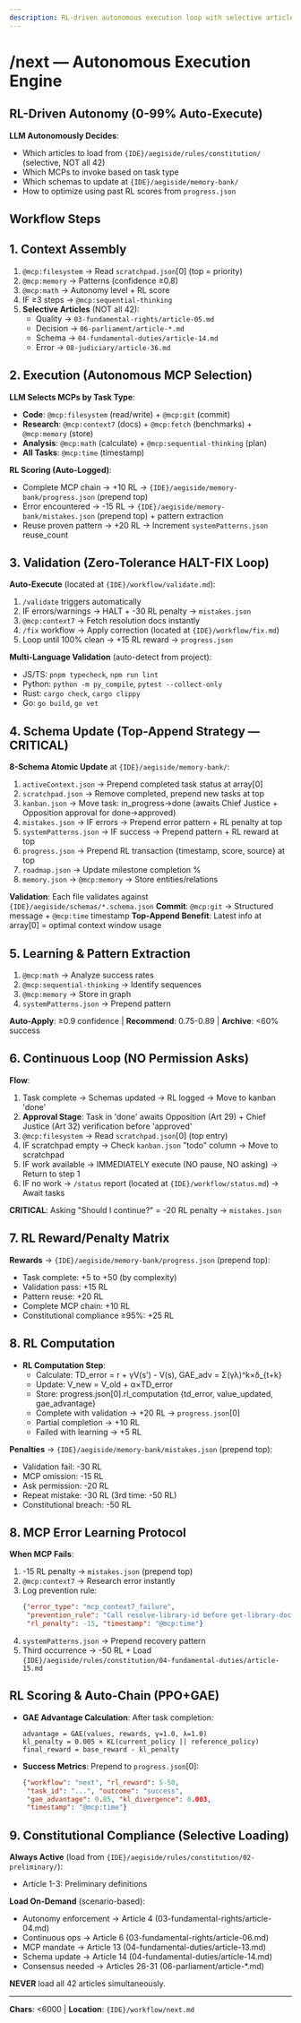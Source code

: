 ```yaml
---
description: RL-driven autonomous execution loop with selective article loading
---
```


# /next — Autonomous Execution Engine

## RL-Driven Autonomy (0-99% Auto-Execute)

**LLM Autonomously Decides**:
- Which articles to load from `{IDE}/aegiside/rules/constitution/` (selective, NOT all 42)
- Which MCPs to invoke based on task type
- Which schemas to update at `{IDE}/aegiside/memory-bank/`
- How to optimize using past RL scores from `progress.json`

## Workflow Steps

## 1. Context Assembly

1. `@mcp:filesystem` → Read `scratchpad.json`[0] (top = priority)
2. `@mcp:memory` → Patterns (confidence ≥0.8)
3. `@mcp:math` → Autonomy level + RL score
4. IF ≥3 steps → `@mcp:sequential-thinking`
5. **Selective Articles** (NOT all 42):
   - Quality → `03-fundamental-rights/article-05.md`
   - Decision → `06-parliament/article-*.md`
   - Schema → `04-fundamental-duties/article-14.md`
   - Error → `08-judiciary/article-36.md`

## 2. Execution (Autonomous MCP Selection)

**LLM Selects MCPs by Task Type**:
- **Code**: `@mcp:filesystem` (read/write) + `@mcp:git` (commit)
- **Research**: `@mcp:context7` (docs) + `@mcp:fetch` (benchmarks) + `@mcp:memory` (store)
- **Analysis**: `@mcp:math` (calculate) + `@mcp:sequential-thinking` (plan)
- **All Tasks**: `@mcp:time` (timestamp)

**RL Scoring (Auto-Logged)**:
- Complete MCP chain → +10 RL → `{IDE}/aegiside/memory-bank/progress.json` (prepend top)
- Error encountered → -15 RL → `{IDE}/aegiside/memory-bank/mistakes.json` (prepend top) + pattern extraction
- Reuse proven pattern → +20 RL → Increment `systemPatterns.json` reuse_count

## 3. Validation (Zero-Tolerance HALT-FIX Loop)

**Auto-Execute** (located at `{IDE}/workflow/validate.md`):
1. `/validate` triggers automatically
2. IF errors/warnings → HALT + -30 RL penalty → `mistakes.json`
3. `@mcp:context7` → Fetch resolution docs instantly
4. `/fix` workflow → Apply correction (located at `{IDE}/workflow/fix.md`)
5. Loop until 100% clean → +15 RL reward → `progress.json`

**Multi-Language Validation** (auto-detect from project):
- JS/TS: `pnpm typecheck`, `npm run lint`
- Python: `python -m py_compile`, `pytest --collect-only`
- Rust: `cargo check`, `cargo clippy`
- Go: `go build`, `go vet`

## 4. Schema Update (Top-Append Strategy — CRITICAL)

**8-Schema Atomic Update** at `{IDE}/aegiside/memory-bank/`:
1. `activeContext.json` → Prepend completed task status at array[0]
2. `scratchpad.json` → Remove completed, prepend new tasks at top
3. `kanban.json` → Move task: in_progress→done (awaits Chief Justice + Opposition approval for done→approved)
4. `mistakes.json` → IF errors → Prepend error pattern + RL penalty at top
5. `systemPatterns.json` → IF success → Prepend pattern + RL reward at top
6. `progress.json` → Prepend RL transaction {timestamp, score, source} at top
7. `roadmap.json` → Update milestone completion %
8. `memory.json` → `@mcp:memory` → Store entities/relations

**Validation**: Each file validates against `{IDE}/aegiside/schemas/*.schema.json`
**Commit**: `@mcp:git` → Structured message + `@mcp:time` timestamp
**Top-Append Benefit**: Latest info at array[0] = optimal context window usage

## 5. Learning & Pattern Extraction

1. `@mcp:math` → Analyze success rates
2. `@mcp:sequential-thinking` → Identify sequences
3. `@mcp:memory` → Store in graph
4. `systemPatterns.json` → Prepend pattern

**Auto-Apply**: ≥0.9 confidence | **Recommend**: 0.75-0.89 | **Archive**: <60% success

## 6. Continuous Loop (NO Permission Asks)

**Flow**:
1. Task complete → Schemas updated → RL logged → Move to kanban 'done'
2. **Approval Stage**: Task in 'done' awaits Opposition (Art 29) + Chief Justice (Art 32) verification before 'approved'
3. `@mcp:filesystem` → Read `scratchpad.json`[0] (top entry)
4. IF scratchpad empty → Check `kanban.json` "todo" column → Move to scratchpad
5. IF work available → IMMEDIATELY execute (NO pause, NO asking) → Return to step 1
6. IF no work → `/status` report (located at `{IDE}/workflow/status.md`) → Await tasks

**CRITICAL**: Asking "Should I continue?" = -20 RL penalty → `mistakes.json`

## 7. RL Reward/Penalty Matrix

**Rewards** → `{IDE}/aegiside/memory-bank/progress.json` (prepend top):
- Task complete: +5 to +50 (by complexity)
- Validation pass: +15 RL
- Pattern reuse: +20 RL
- Complete MCP chain: +10 RL
- Constitutional compliance ≥95%: +25 RL

## 8. RL Computation

- **RL Computation Step**:
  - Calculate: TD_error = r + γV(s') - V(s), GAE_adv = Σ(γλ)^k×δ_{t+k}
  - Update: V_new = V_old + α×TD_error
  - Store: progress.json[0].rl_computation {td_error, value_updated, gae_advantage}
  - Complete with validation → +20 RL → `progress.json`[0]
  - Partial completion → +10 RL
  - Failed with learning → +5 RL

**Penalties** → `{IDE}/aegiside/memory-bank/mistakes.json` (prepend top):
- Validation fail: -30 RL
- MCP omission: -15 RL
- Ask permission: -20 RL
- Repeat mistake: -30 RL (3rd time: -50 RL)
- Constitutional breach: -50 RL

## 8. MCP Error Learning Protocol

**When MCP Fails**:
1. -15 RL penalty → `mistakes.json` (prepend top)
2. `@mcp:context7` → Research error instantly
3. Log prevention rule:
   ```json
   {"error_type": "mcp_context7_failure",
    "prevention_rule": "Call resolve-library-id before get-library-docs",
    "rl_penalty": -15, "timestamp": "@mcp:time"}
   ```
4. `systemPatterns.json` → Prepend recovery pattern
5. Third occurrence → -50 RL + Load `{IDE}/aegiside/rules/constitution/04-fundamental-duties/article-15.md`

## RL Scoring & Auto-Chain (PPO+GAE)

- **GAE Advantage Calculation**: After task completion:
  ```
  advantage = GAE(values, rewards, γ=1.0, λ=1.0)
  kl_penalty = 0.005 × KL(current_policy || reference_policy)
  final_reward = base_reward - kl_penalty
  ```
- **Success Metrics**: Prepend to `progress.json`[0]:
  ```json
  {"workflow": "next", "rl_reward": 5-50,
   "task_id": "...", "outcome": "success",
   "gae_advantage": 0.85, "kl_divergence": 0.003,
   "timestamp": "@mcp:time"}
  ```

## 9. Constitutional Compliance (Selective Loading)

**Always Active** (load from `{IDE}/aegiside/rules/constitution/02-preliminary/`):
- Article 1-3: Preliminary definitions

**Load On-Demand** (scenario-based):
- Autonomy enforcement → Article 4 (03-fundamental-rights/article-04.md)
- Continuous ops → Article 6 (03-fundamental-rights/article-06.md)
- MCP mandate → Article 13 (04-fundamental-duties/article-13.md)
- Schema update → Article 14 (04-fundamental-duties/article-14.md)
- Consensus needed → Articles 26-31 (06-parliament/article-*.md)

**NEVER** load all 42 articles simultaneously.

---
**Chars**: <6000 | **Location**: `{IDE}/workflow/next.md`